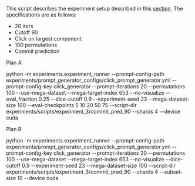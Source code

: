 This script describes the experiment setup described in this [section](https://docs.google.com/document/d/1a4dhsl_HwfEay5tG1ce-zobzbu1J2rUUKZwnQOdPvf0/edit?tab=t.0#heading=h.pwkidcjvadgm). The specifications are as follows:

- 20 iters
- Cutoff 90
- Click on largest component
- 100 permutations
- Commit prediction


Plan A

python -m experiments.experiment_runner --prompt-config-path experiments/prompt_generator_configs/click_prompt_generator.yml --prompt-config-key click_generator --prompt-iterations 20 --permutations 100 --use-mega-dataset --mega-target-index 653 --no-visualize --eval_fraction 0.25 --dice-cutoff 0.9 --experiment-seed 23 --mega-dataset-size 100 --eval-checkpoints 5 10 20 50 75 --script-dir experiments/scripts/experiment_3/commit_pred_90 --shards 4 --device cuda

Plan B 

python -m experiments.experiment_runner --prompt-config-path experiments/prompt_generator_configs/click_prompt_generator.yml --prompt-config-key click_generator --prompt-iterations 20 --permutations 100 --use-mega-dataset --mega-target-index 653 --no-visualize --dice-cutoff 0.9 --experiment-seed 23 --mega-dataset-size 100 --script-dir experiments/scripts/experiment_3/commit_pred_90 --shards 4 --subset-size 10 --device cuda
